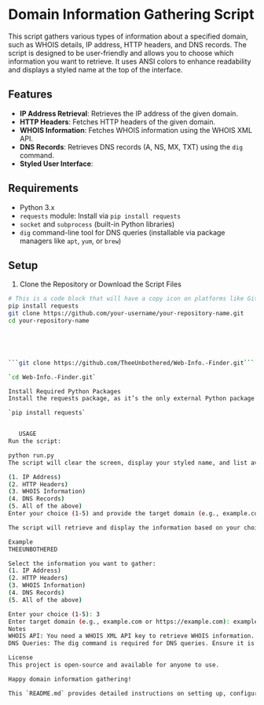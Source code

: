 # Domain Information Gathering Script

This script gathers various types of information about a specified domain, such as WHOIS details, IP address, HTTP headers, and DNS records. The script is designed to be user-friendly and allows you to choose which information you want to retrieve. It uses ANSI colors to enhance readability and displays a styled name at the top of the interface.

## Features

- **IP Address Retrieval**: Retrieves the IP address of the given domain.
- **HTTP Headers**: Fetches HTTP headers of the given domain.
- **WHOIS Information**: Fetches WHOIS information using the WHOIS XML API.
- **DNS Records**: Retrieves DNS records (A, NS, MX, TXT) using the `dig` command.
- **Styled User Interface**: 

## Requirements

- Python 3.x
- `requests` module: Install via `pip install requests`
- `socket` and `subprocess` (built-in Python libraries)
- `dig` command-line tool for DNS queries (installable via package managers like `apt`, `yum`, or `brew`)

## Setup

1. Clone the Repository or Download the Script Files



```bash
# This is a code block that will have a copy icon on platforms like GitHub
pip install requests
git clone https://github.com/your-username/your-repository-name.git
cd your-repository-name




   
```git clone https://github.com/TheeUnbothered/Web-Info.-Finder.git```

`cd Web-Info.-Finder.git`

Install Required Python Packages
Install the requests package, as it’s the only external Python package required:

`pip install requests`


   USAGE
Run the script:

python run.py
The script will clear the screen, display your styled name, and list available options. You will see the following options:

(1. IP Address)
(2. HTTP Headers)
(3. WHOIS Information)
(4. DNS Records)
(5. All of the above)
Enter your choice (1-5) and provide the target domain (e.g., example.com or https://example.com).

The script will retrieve and display the information based on your choice.

Example
THEEUNBOTHERED

Select the information you want to gather:
(1. IP Address)
(2. HTTP Headers)
(3. WHOIS Information)
(4. DNS Records)
(5. All of the above)

Enter your choice (1-5): 3
Enter target domain (e.g., example.com or https://example.com): example.com
Notes
WHOIS API: You need a WHOIS XML API key to retrieve WHOIS information. Visit WHOIS XML API to get an API key.
DNS Queries: The dig command is required for DNS queries. Ensure it is installed on your system.

License
This project is open-source and available for anyone to use.

Happy domain information gathering!

This `README.md` provides detailed instructions on setting up, configuring, and running your script. Let me know if there’s anything specific you’d like added or adjusted!



